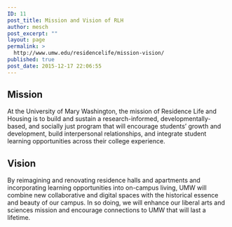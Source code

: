 ```yaml
---
ID: 11
post_title: Mission and Vision of RLH
author: mesch
post_excerpt: ""
layout: page
permalink: >
  http://www.umw.edu/residencelife/mission-vision/
published: true
post_date: 2015-12-17 22:06:55
---
```

<h2>Mission</h2>
<p class="p1"><span class="s1">At the University of Mary Washington, the mission of Residence Life and Housing is to build and sustain a research-informed, developmentally-based, and socially just program that will encourage students’ growth and development, build interpersonal relationships, and integrate student learning opportunities across their college experience.</span></p>

<h2>Vision</h2>
<p class="p1"><span class="s1">By reimagining and renovating residence halls and apartments and incorporating learning opportunities into on-campus living, UMW will combine new collaborative and digital spaces with the historical essence and beauty of our campus. In so doing, we will enhance our liberal arts and sciences mission and encourage connections to UMW that will last a lifetime.</span></p>